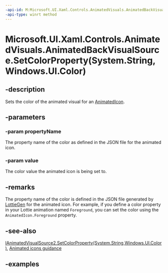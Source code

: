 ```yaml
---
-api-id: M:Microsoft.UI.Xaml.Controls.AnimatedVisuals.AnimatedBackVisualSource.SetColorProperty(System.String,Windows.UI.Color)
-api-type: winrt method
---
```


# Microsoft.UI.Xaml.Controls.AnimatedVisuals.AnimatedBackVisualSource.SetColorProperty(System.String,Windows.UI.Color)

<!--
public void SetColorProperty (string propertyName, Windows.UI.Color value);
-->
## -description

Sets the color of the animated visual for an [AnimatedIcon](../microsoft.ui.xaml.controls/AnimatedIcon.md).

## -parameters

### -param propertyName

The property name of the color as defined in the JSON file for the animated icon.

### -param value

The color value the animated icon is being set to.

## -remarks

The property name of the color is defined in the JSON file generated by [LottieGen](/windows/communitytoolkit/animations/lottie-scenarios/getting_started_codegen) for the animated icon. For example, if you define a color property in your Lottie animation named `Foreground`, you can set the color using the `AnimatedIcon.Foreground` property.

## -see-also

[IAnimatedVisualSource2.SetColorProperty(System.String,Windows.UI.Color)](../microsoft.ui.xaml.controls/ianimatedvisualsource2_setcolorproperty_245729801.md), [Animated icons guidance](/windows/apps/design/controls/animated-icon)

## -examples
